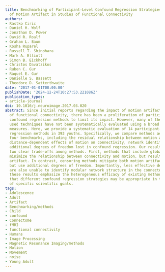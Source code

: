 ```yaml
---
title: Benchmarking of Participant-Level Confound Regression Strategies for the Control
  of Motion Artifact in Studies of Functional Connectivity
authors:
- Rastko Ciric
- Daniel H. Wolf
- Jonathan D. Power
- David R. Roalf
- Graham L. Baum
- Kosha Ruparel
- Russell T. Shinohara
- Mark A. Elliott
- Simon B. Eickhoff
- Christos Davatzikos
- Ruben C. Gur
- Raquel E. Gur
- Danielle S. Bassett
- Theodore D. Satterthwaite
date: '2017-01-01T00:00:00'
publishDate: '2024-12-24T10:27:53.221086Z'
publication_types:
- article-journal
doi: 10.1016/j.neuroimage.2017.03.020
abstract: Since initial reports regarding the impact of motion artifact on measures
  of functional connectivity, there has been a proliferation of participant-level
  confound regression methods to limit its impact. However, many of the most commonly
  used techniques have not been systematically evaluated using a broad range of outcome
  measures. Here, we provide a systematic evaluation of 14 participant-level confound
  regression methods in 393 youths. Specifically, we compare methods according to
  four benchmarks, including the residual relationship between motion and connectivity,
  distance-dependent effects of motion on connectivity, network identifiability, and
  additional degrees of freedom lost in confound regression. Our results delineate
  two clear trade-offs among methods. First, methods that include global signal regression
  minimize the relationship between connectivity and motion, but result in distance-dependent
  artifact. In contrast, censoring methods mitigate both motion artifact and distance-dependence,
  but use additional degrees of freedom. Importantly, less effective de-noising methods
  are also unable to identify modular network structure in the connectome. Taken together,
  these results emphasize the heterogeneous efficacy of existing methods, and suggest
  that different confound regression strategies may be appropriate in the context
  of specific scientific goals.
tags:
- Adolescence
- Adult
- Artifact
- Benchmarking/methods
- Child
- confound
- Connectome
- fMRI
- functional connectivity
- Humans
- Image Processing
- Magnetic Resonance Imaging/methods
- Motion
- Movement
- noise
- Young Adult
---
```

